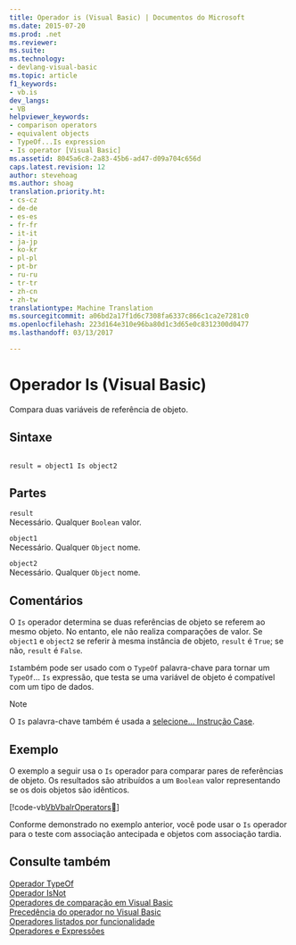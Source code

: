 ```yaml
---
title: Operador is (Visual Basic) | Documentos do Microsoft
ms.date: 2015-07-20
ms.prod: .net
ms.reviewer: 
ms.suite: 
ms.technology:
- devlang-visual-basic
ms.topic: article
f1_keywords:
- vb.is
dev_langs:
- VB
helpviewer_keywords:
- comparison operators
- equivalent objects
- TypeOf...Is expression
- Is operator [Visual Basic]
ms.assetid: 8045a6c8-2a83-45b6-ad47-d09a704c656d
caps.latest.revision: 12
author: stevehoag
ms.author: shoag
translation.priority.ht:
- cs-cz
- de-de
- es-es
- fr-fr
- it-it
- ja-jp
- ko-kr
- pl-pl
- pt-br
- ru-ru
- tr-tr
- zh-cn
- zh-tw
translationtype: Machine Translation
ms.sourcegitcommit: a06bd2a17f1d6c7308fa6337c866c1ca2e7281c0
ms.openlocfilehash: 223d164e310e96ba80d1c3d65e0c8312300d0477
ms.lasthandoff: 03/13/2017

---
```

# <a name="is-operator-visual-basic"></a>Operador Is (Visual Basic)
Compara duas variáveis de referência de objeto.  
  
## <a name="syntax"></a>Sintaxe  
  
```  
  
result = object1 Is object2  
```  
  
## <a name="parts"></a>Partes  
 `result`  
 Necessário. Qualquer `Boolean` valor.  
  
 `object1`  
 Necessário. Qualquer `Object` nome.  
  
 `object2`  
 Necessário. Qualquer `Object` nome.  
  
## <a name="remarks"></a>Comentários  
 O `Is` operador determina se duas referências de objeto se referem ao mesmo objeto. No entanto, ele não realiza comparações de valor. Se `object1` e `object2` se referir à mesma instância de objeto, `result` é `True`; se não, `result` é `False`.  
  
 `Is`também pode ser usado com o `TypeOf` palavra-chave para tornar um `TypeOf`... `Is` expressão, que testa se uma variável de objeto é compatível com um tipo de dados.  
  
> [!NOTE]
>  O `Is` palavra-chave também é usada a [selecione... Instrução Case](../../../visual-basic/language-reference/statements/select-case-statement.md).  
  
## <a name="example"></a>Exemplo  
 O exemplo a seguir usa o `Is` operador para comparar pares de referências de objeto. Os resultados são atribuídos a um `Boolean` valor representando se os dois objetos são idênticos.  
  
 [!code-vb[VbVbalrOperators&#27;](../../../visual-basic/language-reference/operators/codesnippet/VisualBasic/is-operator_1.vb)]  
  
 Conforme demonstrado no exemplo anterior, você pode usar o `Is` operador para o teste com associação antecipada e objetos com associação tardia.  
  
## <a name="see-also"></a>Consulte também  
 [Operador TypeOf](../../../visual-basic/language-reference/operators/typeof-operator.md)   
 [Operador IsNot](../../../visual-basic/language-reference/operators/isnot-operator.md)   
 [Operadores de comparação em Visual Basic](../../../visual-basic/programming-guide/language-features/operators-and-expressions/comparison-operators.md)   
 [Precedência do operador no Visual Basic](../../../visual-basic/language-reference/operators/operator-precedence.md)   
 [Operadores listados por funcionalidade](../../../visual-basic/language-reference/operators/operators-listed-by-functionality.md)   
 [Operadores e Expressões](../../../visual-basic/programming-guide/language-features/operators-and-expressions/index.md)
